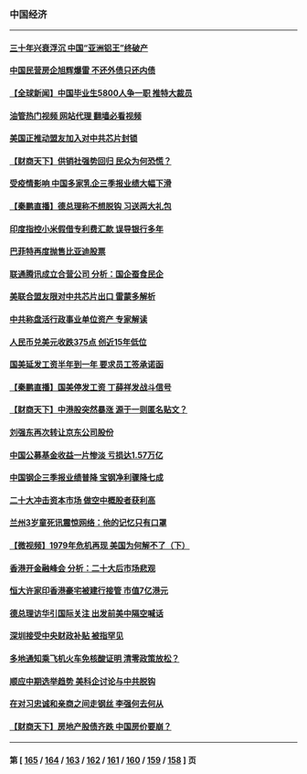 ### 中国经济
---
#### [三十年兴衰浮沉 中国“亚洲铝王”终破产](../../pages/ncid283/n13859989.md?11061245) 
#### [中国民营房企旭辉爆雷 不还外债只还内债](../../pages/ncid283/n13860001.md?11061245) 
#### [【全球新闻】中国毕业生5800人争一职 推特大裁员](../../pages/ncid283/n13859787.md?11061245) 
#### [油管热门视频 网站代理 翻墙必看视频](http://132.145.103.77:81/youtube.html?11061245)
#### [美国正推动盟友加入对中共芯片封锁](../../pages/ncid283/n13859981.md?11061245) 
#### [【财商天下】供销社强势回归 民众为何恐慌？](../../pages/ncid283/n13859704.md?11061245) 
#### [受疫情影响 中国多家乳企三季报业绩大幅下滑](../../pages/ncid283/n13859741.md?11061245) 
#### [【秦鹏直播】德总理称不想脱钩 习送两大礼包](../../pages/ncid283/n13859729.md?11061245) 
#### [印度指控小米假借专利费汇款 误导银行多年](../../pages/ncid283/n13859680.md?11061245) 
#### [巴菲特再度抛售比亚迪股票](../../pages/ncid283/n13859721.md?11061245) 
#### [联通腾讯成立合营公司 分析：国企蚕食民企](../../pages/ncid283/n13858102.md?11061245) 
#### [美联合盟友限对中共芯片出口 雷蒙多解析](../../pages/ncid283/n13859663.md?11061245) 
#### [中共称盘活行政事业单位资产 专家解读](../../pages/ncid283/n13859424.md?11061245) 
#### [人民币兑美元收跌375点 创近15年低位](../../pages/ncid283/n13859198.md?11061245) 
#### [国美延发工资半年到一年 要求员工签承诺函](../../pages/ncid283/n13859134.md?11061245) 
#### [【秦鹏直播】国美停发工资 丁薛祥发战斗信号](../../pages/ncid283/n13859067.md?11061245) 
#### [【财商天下】中港股突然暴涨 源于一则匿名贴文？](../../pages/ncid283/n13859035.md?11061245) 
#### [刘强东再次转让京东公司股份](../../pages/ncid283/n13859063.md?11061245) 
#### [中国公募基金收益一片惨淡 亏损达1.57万亿](../../pages/ncid283/n13859045.md?11061245) 
#### [中国钢企三季报业绩普降 宝钢净利骤降七成](../../pages/ncid283/n13859016.md?11061245) 
#### [二十大冲击资本市场 做空中概股者获利高](../../pages/ncid283/n13858605.md?11061245) 
#### [兰州3岁童死讯震惊网络：他的记忆只有口罩](../../pages/ncid283/n13858905.md?11061245) 
#### [【微视频】1979年危机再现 美国为何解不了（下）](../../pages/ncid283/n13858870.md?11061245) 
#### [香港开金融峰会 分析：二十大后市场悲观](../../pages/ncid283/n13858820.md?11061245) 
#### [恒大许家印香港豪宅被建行接管 市值7亿港元](../../pages/ncid283/n13858786.md?11061245) 
#### [德总理访华引国际关注 出发前美中隔空喊话](../../pages/ncid283/n13858611.md?11061245) 
#### [深圳接受中央财政补贴 被指罕见](../../pages/ncid283/n13858387.md?11061245) 
#### [多地通知乘飞机火车免核酸证明 清零政策放松？](../../pages/ncid283/n13857323.md?11061245) 
#### [顺应中期选举趋势 美科企讨论与中共脱钩](../../pages/ncid283/n13858233.md?11061245) 
#### [在对习忠诚和亲商之间走钢丝 李强何去何从](../../pages/ncid283/n13858202.md?11061245) 
#### [【财商天下】房地产股债齐跌 中国房价要崩？](../../pages/ncid283/n13858185.md?11061245) 

---
#### 第 [ [165](./165.md?11061245) / [164](./164.md?11061245) / [163](./163.md?11061245) / [162](./162.md?11061245) / [161](./161.md?11061245) / [160](./160.md?11061245) / [159](./159.md?11061245) / [158](./158.md?11061245) ] 页
